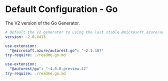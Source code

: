 # Default Configuration - Go

The V2 version of the Go Generator.

```yaml $(go) && $(legacy) && !isRequested('@microsoft.azure/autorest.go')
# default the v2 generator to using the last stable @microsoft.azure/autorest-core
version: ~2.0.4413

use-extension:
  "@microsoft.azure/autorest.go": "~2.1.187"
try-require: ./readme.go.md
```

```yaml $(go) && !$(legacy) && !isRequested('@autorest/go')
use-extension:
  "@autorest/go": "~4.0.0-preview.42"
try-require: ./readme.go.md
```
